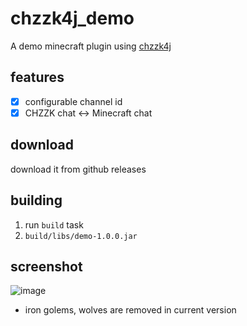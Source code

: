 # chzzk4j_demo
A demo minecraft plugin using [chzzk4j](https://github.com/R2turnTrue/chzzk4j)

## features
- [x] configurable channel id
- [x] CHZZK chat <-> Minecraft chat

## download
download it from github releases

## building
1. run `build` task
2. `build/libs/demo-1.0.0.jar`

## screenshot
![image](https://github.com/R2turnTrue/chzzk4j_demo/assets/46389044/650006b8-1866-47e7-a400-313a58fff9d6)
* iron golems, wolves are removed in current version